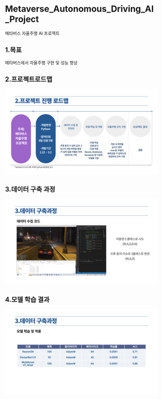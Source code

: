 # Metaverse_Autonomous_Driving_AI_Project
메타버스 자율주행 AI 프로젝트

1.목표
-------------
메타버스에서 자율주행 구현 및 성능 향상

2.프로젝트로드맵
-------------
![로드맵](/PPT/004.png)

3.데이터 구축 과정
-------------
![데이터구축](/PPT/006.png)

4.모델 학습 결과
-------------
![모델학습](/PPT/008.png)
